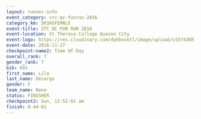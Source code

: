 ```yaml
---
layout: runner-info 
event_category: stc-qc-funrun-2016 
category_km: 5KSHSFEMALE 
event-title: STC QC FUN RUN 2016 
event-location: St Theresa College Quezon City 
event-logo: https://res.cloudinary.com/dykbosktl/image/upload/v1574388789/Logo/Fun_Run_Poster_tgejen.jpg 
event-date: 2016-11-27 
checkpoint-name2: Time Of Day 
overall_rank: 7
gender_rank: 7
bib: 691
first_name: Lila
last_name: Desargo
gender: F
team_name: None
status: FINISHER
checkpoint2: Sun, 12-52-01 am
finish: 0-44-01
---
```


